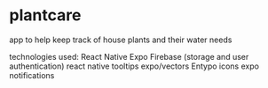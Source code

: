 # plantcare

app to help keep track of house plants and their water needs

technologies used:
React Native
Expo
Firebase (storage and user authentication)
react native tooltips
expo/vectors Entypo icons
expo notifications

